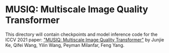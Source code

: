 # MUSIQ: Multiscale Image Quality Transformer

This directory will contain checkpoints and model inference code for the ICCV
2021 paper:
["MUSIQ: Multiscale Image Quality Transformer"](https://arxiv.org/abs/2108.05997)
by Junjie Ke, Qifei Wang, Yilin Wang, Peyman Milanfar, Feng Yang.
